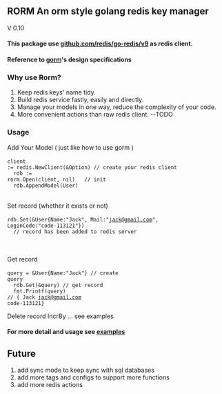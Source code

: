 ## RORM An orm style golang redis key manager
V 0.10
#### This package use [github.com/redis/go-redis/v9](https://github.com/redis/go-redis/v9) as redis client.
#### Reference to [gorm](https://gorm.io/gorm)'s design specifications

### Why use Rorm?<br/>
1. Keep redis keys' name tidy.
2. Build redis service fastly, easily and directly.
3. Manage your models in one way, reduce the complexity of your code.
4. More convenient actions than raw redis client. --TODO
   
### Usage<br/>
 Add Your Model ( just like how to use gorm )<br/><br/>
<code>client := redis.NewClient(&Option) // create your redis client<br/>
&nbsp;rdb := rorm.Open(client, nil) &nbsp; // init<br/>
&nbsp;rdb.AppendModel(User)
</code>
<br/><br/>

Set record (whether it exists or not)<br/><br/>
<code>rdb.Set(&User{Name:"Jack", Mail:"jack@gmail.com", LoginCode:"code-113121"})<br/>
&nbsp;// record has been added to redis server
</code>
<br/><br/>

Get record <br/><br/>
<code>query = &User{Name:"Jack"} // create query <br/>
&nbsp;rdb.Get(&query) // get record<br/>
&nbsp;fmt.Printf(query) // { Jack jack@gmail.com code-113121}
</code>

Delete record IncrBy ... see examples

#### For more detail and usage see [examples](examples/example.go)

## Future
1. add sync mode to keep sync with sql databases
2. add more tags and configs to support more functions
3. add more redis actions
